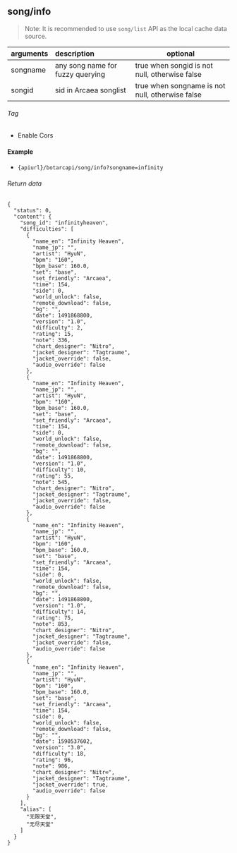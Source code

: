 ## song/info

> Note: It is recommended to use `song/list` API as the local cache data source.

| arguments | description                      | optional                                        |
|:----------|:---------------------------------|-------------------------------------------------|
| songname  | any song name for fuzzy querying | true when songid is not null, otherwise false   |
| songid    | sid in Arcaea songlist           | true when songname is not null, otherwise false |

###### Tag

* Enable Cors

#### Example

+ `{apiurl}/botarcapi/song/info?songname=infinity`

###### Return data

```json5
{
  "status": 0,
  "content": {
    "song_id": "infinityheaven",
    "difficulties": [
      {
        "name_en": "Infinity Heaven",
        "name_jp": "",
        "artist": "HyuN",
        "bpm": "160",
        "bpm_base": 160.0,
        "set": "base",
        "set_friendly": "Arcaea",
        "time": 154,
        "side": 0,
        "world_unlock": false,
        "remote_download": false,
        "bg": "",
        "date": 1491868800,
        "version": "1.0",
        "difficulty": 2,
        "rating": 15,
        "note": 336,
        "chart_designer": "Nitro",
        "jacket_designer": "Tagtraume",
        "jacket_override": false,
        "audio_override": false
      },
      {
        "name_en": "Infinity Heaven",
        "name_jp": "",
        "artist": "HyuN",
        "bpm": "160",
        "bpm_base": 160.0,
        "set": "base",
        "set_friendly": "Arcaea",
        "time": 154,
        "side": 0,
        "world_unlock": false,
        "remote_download": false,
        "bg": "",
        "date": 1491868800,
        "version": "1.0",
        "difficulty": 10,
        "rating": 55,
        "note": 545,
        "chart_designer": "Nitro",
        "jacket_designer": "Tagtraume",
        "jacket_override": false,
        "audio_override": false
      },
      {
        "name_en": "Infinity Heaven",
        "name_jp": "",
        "artist": "HyuN",
        "bpm": "160",
        "bpm_base": 160.0,
        "set": "base",
        "set_friendly": "Arcaea",
        "time": 154,
        "side": 0,
        "world_unlock": false,
        "remote_download": false,
        "bg": "",
        "date": 1491868800,
        "version": "1.0",
        "difficulty": 14,
        "rating": 75,
        "note": 853,
        "chart_designer": "Nitro",
        "jacket_designer": "Tagtraume",
        "jacket_override": false,
        "audio_override": false
      },
      {
        "name_en": "Infinity Heaven",
        "name_jp": "",
        "artist": "HyuN",
        "bpm": "160",
        "bpm_base": 160.0,
        "set": "base",
        "set_friendly": "Arcaea",
        "time": 154,
        "side": 0,
        "world_unlock": false,
        "remote_download": false,
        "bg": "",
        "date": 1590537602,
        "version": "3.0",
        "difficulty": 18,
        "rating": 96,
        "note": 986,
        "chart_designer": "Nitr∞",
        "jacket_designer": "Tagtraume",
        "jacket_override": true,
        "audio_override": false
      }
    ],
    "alias": [
      "无限天堂",
      "无尽天堂"
    ]
  }
}
```

